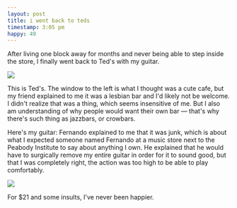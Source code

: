 ```yaml
---
layout: post
title: i went back to teds
timestamp: 3:05 pm
happy: 49
---
```


After living one block away for months and never being able to step inside the store, I finally went back to Ted's with my guitar.

![](http://blog.jordan.matelsky.com/photo-journal/images/IMG_0127.JPG)

This is Ted's. The window to the left is what I thought was a cute cafe, but my friend explained to me it was a lesbian bar and I'd likely not be welcome. I didn't realize that was a thing, which seems insensitive of me. But I also am understanding of why people would want their own bar — that's why there's such thing as jazzbars, or crowbars.

Here's my guitar: Fernando explained to me that it was junk, which is about what I expected someone named Fernando at a music store next to the Peabody Institute to say about anything I own. He explained that he would have to surgically remove my entire guitar in order for it to sound good, but that I was completely right, the action was too high to be able to play comfortably.

![](http://blog.jordan.matelsky.com/photo-journal/images/IMG_0128.JPG)

For $21 and some insults, I've never been happier.
